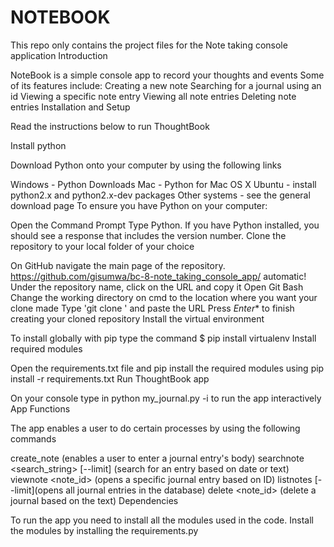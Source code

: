 # NOTEBOOK
This repo only contains the project files for the Note taking console application
Introduction

NoteBook is a simple console app to record your thoughts and events
Some of its features include:
Creating a new note
Searching for a journal using an id
Viewing a specific note entry
Viewing all note entries
Deleting note entries
Installation and Setup

Read the instructions below to run ThoughtBook

Install python

Download Python onto your computer by using the following links

Windows - Python Downloads
Mac - Python for Mac OS X
Ubuntu - install python2.x and python2.x-dev packages
Other systems - see the general download page
To ensure you have Python on your computer:

Open the Command Prompt
Type Python.
If you have Python installed, you should see a response that includes the version number.
Clone the repository to your local folder of your choice

On GitHub navigate the main page of the repository. https://github.com/gisumwa/bc-8-note_taking_console_app/ automatic!
Under the repository name, click on the URL and copy it
Open Git Bash
Change the working directory on cmd to the location where you want your clone made
Type 'git clone ' and paste the URL Press *Enter** to finish creating your cloned repository
Install the virtual environment

To install globally with pip type the command $ pip install virtualenv
Install required modules

Open the requirements.txt file and pip install the required modules using pip install -r requirements.txt
Run ThoughtBook app

On your console type in python my_journal.py -i to run the app interactively
App Functions

The app enables a user to do certain processes by using the following commands

create_note <note>  (enables a user to enter a journal entry's body)
searchnote <search_string> [--limit] (search for an entry based on date or text)
viewnote <note_id> (opens a specific journal entry based on ID)
listnotes [--limit](opens all journal entries in the database)
delete <note_id> (delete a journal based on the text)
Dependencies

To run the app you need to install all the modules used in the code. Install the modules by installing the requirements.py

